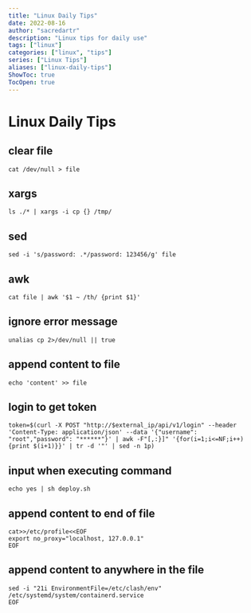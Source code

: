 ```yaml
---
title: "Linux Daily Tips"
date: 2022-08-16
author: "sacredartr"
description: "Linux tips for daily use"
tags: ["linux"]
categories: ["linux", "tips"]
series: ["Linux Tips"]
aliases: ["linux-daily-tips"]
ShowToc: true
TocOpen: true
---
```


# Linux Daily Tips

## clear file
```console
cat /dev/null > file
```

## xargs 
```console
ls ./* | xargs -i cp {} /tmp/
```

## sed
```console
sed -i 's/password: .*/password: 123456/g' file
```

## awk
```console
cat file | awk '$1 ~ /th/ {print $1}'
```

## ignore error message
```console
unalias cp 2>/dev/null || true
```

## append content to file
```console
echo 'content' >> file
```

## login to get token
```
token=$(curl -X POST "http://$external_ip/api/v1/login" --header 'Content-Type: application/json' --data '{"username": "root","password": "******"}' | awk -F"[,:}]" '{for(i=1;i<=NF;i++){print $(i+1)}}' | tr -d '"' | sed -n 1p)
```

## input when executing command
```console
echo yes | sh deploy.sh
```

## append content to end of file
```console
cat>>/etc/profile<<EOF
export no_proxy="localhost, 127.0.0.1"
EOF
```

## append content to anywhere in the file
```console
sed -i "21i EnvironmentFile=/etc/clash/env" /etc/systemd/system/containerd.service
EOF
```
